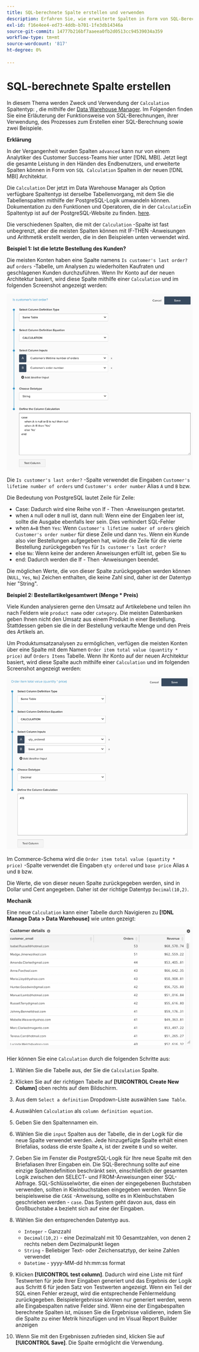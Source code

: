 ```yaml
---
title: SQL-berechnete Spalte erstellen und verwenden
description: Erfahren Sie, wie erweiterte Spalten in Form von SQL-Berechnungsspalten in der neuen MBI-Architektur erstellt werden können.
exl-id: f16e4ee4-ed73-4ddb-b701-1fe3db14346a
source-git-commit: 14777b216bf7aaeea0fb2d0513cc94539034a359
workflow-type: tm+mt
source-wordcount: '817'
ht-degree: 0%

---
```


# SQL-berechnete Spalte erstellen

In diesem Thema werden Zweck und Verwendung der `Calculation` Spaltentyp: , die mithilfe der [Data Warehouse Manager](../data-warehouse-mgr/tour-dwm.md). Im Folgenden finden Sie eine Erläuterung der Funktionsweise von SQL-Berechnungen, ihrer Verwendung, des Prozesses zum Erstellen einer SQL-Berechnung sowie zwei Beispiele.

**Erklärung**

In der Vergangenheit wurden Spalten `advanced` kann nur von einem Analytiker des Customer Success-Teams hier unter [!DNL MBI]. Jetzt liegt die gesamte Leistung in den Händen des Endbenutzers, und erweiterte Spalten können in Form von `SQL Calculation` Spalten in der neuen [!DNL MBI] Architektur.

Die `Calculation` Der jetzt im Data Warehouse Manager als Option verfügbare Spaltentyp ist derselbe Tabellenvorgang, mit dem Sie die Tabellenspalten mithilfe der PostgreSQL-Logik umwandeln können. Dokumentation zu den Funktionen und Operatoren, die in der `Calculatio`Ein Spaltentyp ist auf der PostgreSQL-Website zu finden. [here](https://www.postgresql.org/docs/9.6/functions.html).

Die verschiedenen Spalten, die mit der `Calculation` -Spalte ist fast unbegrenzt, aber die meisten Spalten können mit IF-THEN -Anweisungen und Arithmetik erstellt werden, die in den Beispielen unten verwendet wird.

**Beispiel 1: Ist die letzte Bestellung des Kunden?**

Die meisten Konten haben eine Spalte namens `Is customer's last order?` auf `orders` -Tabelle, um Analysen zu wiederholten Kaufraten und geschlagenen Kunden durchzuführen. Wenn Ihr Konto auf der neuen Architektur basiert, wird diese Spalte mithilfe einer `Calculation` und im folgenden Screenshot angezeigt werden:

![](../../assets/Is_customer_s_last_order.png)

Die `Is customer's last order?` -Spalte verwendet die Eingaben `Customer's lifetime number of orders` und `Customer's order number` Alias `A` und `B` bzw.

Die Bedeutung von PostgreSQL lautet Zeile für Zeile:

* Case: Dadurch wird eine Reihe von If - Then -Anweisungen gestartet.
* when `A` null oder `B` null ist, dann null: Wenn eine der Eingaben leer ist, sollte die Ausgabe ebenfalls leer sein. Dies verhindert SQL-Fehler
* when `A=B` then `Yes`: Wenn `Customer's lifetime number of orders` gleich `Customer's order number` für diese Zeile und dann `Yes`. Wenn ein Kunde also vier Bestellungen aufgegeben hat, würde die Zeile für die vierte Bestellung zurückgegeben `Yes` für `Is customer's last order?`
* else `No`: Wenn keine der anderen Anweisungen erfüllt ist, geben Sie `No`
* end: Dadurch werden die If - Then -Anweisungen beendet.

Die möglichen Werte, die von dieser Spalte zurückgegeben werden können (`NULL`, `Yes`, `No`) Zeichen enthalten, die keine Zahl sind, daher ist der Datentyp hier &quot;String&quot;.

**Beispiel 2: Bestellartikelgesamtwert (Menge * Preis)**

Viele Kunden analysieren gerne den Umsatz auf Artikelebene und teilen ihn nach Feldern wie `product name` oder `category`. Die meisten Datenbanken geben Ihnen nicht den Umsatz aus einem Produkt in einer Bestellung. Stattdessen geben sie die in der Bestellung verkaufte Menge und den Preis des Artikels an.

Um Produktumsatzanalysen zu ermöglichen, verfügen die meisten Konten über eine Spalte mit dem Namen `Order item total value (quantity * price)` auf `Orders Items` Tabelle. Wenn Ihr Konto auf der neuen Architektur basiert, wird diese Spalte auch mithilfe einer `Calculation` und im folgenden Screenshot angezeigt werden:

![](../../assets/Order_item_total_value.png)

Im Commerce-Schema wird die `Order item total value (quantity * price)` -Spalte verwendet die Eingaben `qty ordered` und `base price` Alias `A` und `B` bzw.

Die Werte, die von dieser neuen Spalte zurückgegeben werden, sind in Dollar und Cent angegeben. Daher ist der richtige Datentyp `Decimal(10,2)`.

**Mechanik**

Eine neue `Calculation` kann einer Tabelle durch Navigieren zu **[!DNL Manage Data > Data Warehouse]** wie unten gezeigt:

![](../../assets/blobid2.png)

Hier können Sie eine `Calculation` durch die folgenden Schritte aus:

1. Wählen Sie die Tabelle aus, der Sie die `Calculation` Spalte.
1. Klicken Sie auf der richtigen Tabelle auf **[!UICONTROL Create New Column]** oben rechts auf dem Bildschirm.
1. Aus dem `Select a definition` Dropdown-Liste auswählen `Same Table`.
1. Auswählen `Calculation` als `column definition equation`.
1. Geben Sie den Spaltennamen ein.
1. Wählen Sie die `input` Spalten aus der Tabelle, die in der Logik für die neue Spalte verwendet werden. Jede hinzugefügte Spalte erhält einen Briefalias, sodass die erste Spalte `A`, ist der zweite `B` und so weiter.
1. Geben Sie im Fenster die PostgreSQL-Logik für Ihre neue Spalte mit den Briefaliasen Ihrer Eingaben ein. Die SQL-Berechnung sollte auf eine einzige Spaltendefinition beschränkt sein, einschließlich der gesamten Logik zwischen den SELECT- und FROM-Anweisungen einer SQL-Abfrage. SQL-Schlüsselwörter, die einen der eingegebenen Buchstaben verwenden, sollten in Kleinbuchstaben eingegeben werden. Wenn Sie beispielsweise die `CASE` -Anweisung, sollte es in Kleinbuchstaben geschrieben werden - `case`. Das System geht davon aus, dass ein Großbuchstabe `A` bezieht sich auf eine der Eingaben.
1. Wählen Sie den entsprechenden Datentyp aus.
   * `Integer` - Ganzzahl
   * `Decimal(10,2)` - eine Dezimalzahl mit 10 Gesamtzahlen, von denen 2 rechts neben dem Dezimalpunkt liegen
   * `String` - Beliebiger Text- oder Zeichensatztyp, der keine Zahlen verwendet
   * `Datetime` - yyyy-MM-dd hh:mm:ss format

1. Klicken **[!UICONTROL test column]**. Dadurch wird eine Liste mit fünf Testwerten für jede Ihrer Eingaben generiert und das Ergebnis der Logik aus Schritt 6 für jeden Satz von Testwerten angezeigt. Wenn ein Teil der SQL einen Fehler erzeugt, wird die entsprechende Fehlermeldung zurückgegeben. Beispielergebnisse können nur generiert werden, wenn alle Eingabespalten native Felder sind. Wenn eine der Eingabespalten berechnete Spalten ist, müssen Sie die Ergebnisse validieren, indem Sie die Spalte zu einer Metrik hinzufügen und im Visual Report Builder anzeigen
1. Wenn Sie mit den Ergebnissen zufrieden sind, klicken Sie auf **[!UICONTROL Save]**. Die Spalte ermöglicht die Verwendung.
